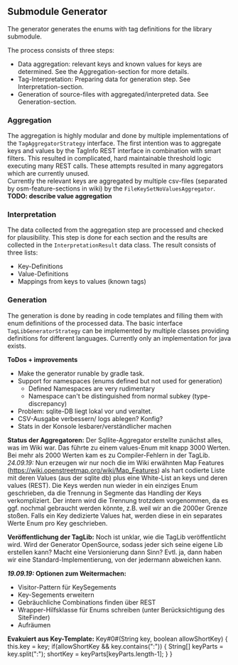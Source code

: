 ## Submodule Generator
The generator generates the enums with tag definitions for the library submodule.

The process consists of three steps:
* Data aggregation: relevant keys and known values for keys are determined. See the Aggregation-section for more details.
* Tag-Interpretation: Preparing data for generation step. See Interpretation-section.
* Generation of source-files with aggregated/interpreted data. See Generation-section.

### Aggregation
The aggregation is highly modular and done by multiple implementations of the `TagAggregatorStrategy` interface. The 
first intention was to aggregate keys and values by the TagInfo REST interface in combination with smart filters. This 
resulted in complicated, hard maintainable threshold logic executing many REST calls. These attempts resulted in many 
aggregators which are currently unused.  
Currently the relevant keys are aggregated by multiple csv-files (separated by osm-feature-sections in wiki) by the 
`FileKeySetNoValuesAggregator`. 
**TODO: describe value aggregation**

### Interpretation
The data collected from the aggregation step are processed and checked for plausibility. This step is done for each
section and the results are collected in the `InterpretationResult` data class. The result consists of three lists:
* Key-Definitions
* Value-Definitions
* Mappings from keys to values (known tags)

### Generation
The generation is done by reading in code templates and filling them with enum definitions of the processed data. The 
basic interface `TagLibGeneratorStrategy` can be implemented by multiple classes providing definitions for different 
languages. Currently only an implementation for java exists.

**ToDos + improvements**
* Make the generator runable by gradle task.
* Support for namespaces (enums defined but not used for generation)
  * Defined Namespaces are very rudimentary
  * Namespace can't be distinguished from normal subkey (type-discrepancy)
* Problem: sqlite-DB liegt lokal vor und veraltet.
* CSV-Ausgabe verbessern/ logs ablegen? Konfig?
* Stats in der Konsole lesbarer/verständlicher machen



**Status der Aggregatoren:**
Der Sqllite-Aggregator erstellte zunächst alles, was im Wiki war. Das führte zu einem
values-Enum mit knapp 3000 Werten. Bei mehr als 2000 Werten kam es zu Compiler-Fehlern
in der TagLib.
*24.09.19:* Nun erzeugen wir nur noch die im Wiki erwähnten Map Features (https://wiki.openstreetmap.org/wiki/Map_Features)
als hart codierte Liste mit deren Values (aus der sqlite db) plus eine White-List an keys und deren values (REST).
Die Keys werden nun wieder in ein einziges Enum geschrieben, da die Trennung in Segmente das Handling der Keys
verkompliziert. Der intern wird die Trennung trotzdem vorgenommen, da es ggf. nochmal gebraucht werden könnte, z.B. weil
wir an die 2000er Grenze stoßen.
Falls ein Key dedizierte Values hat, werden diese in ein separates Werte Enum pro Key geschrieben.


**Veröffentlichung der TagLib:**
Noch ist unklar, wie die TagLib veröffentlicht wird. Wird der Generator OpenSource,
sodass jeder sich seine eigene Lib erstellen kann? Macht eine Versionierung dann Sinn?
Evtl. ja, dann haben wir eine Standard-Implementierung, von der jedermann abweichen kann.

***19.09.19:* Optionen zum Weitermachen:**
* Visitor-Pattern für KeySegements
* Key-Segements erweitern
* Gebräuchliche Combinations finden über REST
* Wrapper-Hilfsklasse für Enums schreiben (unter Berücksichtigung des SiteFinder)
* Aufräumen

**Evakuiert aus Key-Template:**
    Key#0#(String key, boolean allowShortKey) {
        this.key = key;
        if(allowShortKey && key.contains(":")) {
            String[] keyParts = key.split(":");
            shortKey = keyParts[keyParts.length-1];
        }
    }
